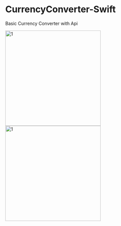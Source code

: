 # CurrencyConverter-Swift
Basic Currency Converter with Api

<img width="300" alt="1" src="https://user-images.githubusercontent.com/77584235/201660751-f4adb049-649a-48ac-9bd9-9bd9d11ddf92.png"><img width="300" alt="1" src="https://user-images.githubusercontent.com/77584235/201660754-ffb394f8-f52e-40b6-a500-295e8a92c853.png">
